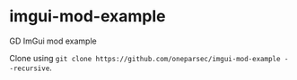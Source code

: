 # imgui-mod-example
GD ImGui mod example

Clone using `git clone https://github.com/oneparsec/imgui-mod-example --recursive`.
